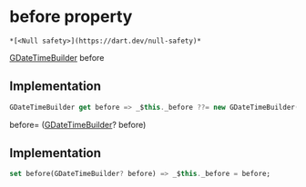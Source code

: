 


# before property




    *[<Null safety>](https://dart.dev/null-safety)*




[GDateTimeBuilder](../../third_party_yonomi_graphql_schema___generated___schema.docs.schema.gql/GDateTimeBuilder-class.md) before
  







## Implementation

```dart
GDateTimeBuilder get before => _$this._before ??= new GDateTimeBuilder();
```




before=
([GDateTimeBuilder](../../third_party_yonomi_graphql_schema___generated___schema.docs.schema.gql/GDateTimeBuilder-class.md)? before)  







## Implementation

```dart
set before(GDateTimeBuilder? before) => _$this._before = before;
```







